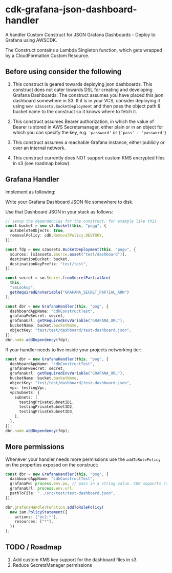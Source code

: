 # cdk-grafana-json-dashboard-handler

A handler Custom Construct for JSON Grafana Dashboards - Deploy to Grafana using AWSCDK.

The Construct contains a Lambda Singleton function, which gets wrapped by a CloudFormation Custom Resource.

## Before using consider the following

1. This construct is geared towards deploying json dashboards. This construct does not cater towards DSL for creating and developing Grafana Dashboards. The construct assumes you have placed this json dashboard somewhere in S3. If it is in your VCS, consider deploying it using `new s3assets.BucketDeployment` and then pass the object path & bucket name to the construct so it knows where to fetch it.

2. This construct assumes Bearer authorization, in which the value of Bearer is stored in AWS Secretsmanager, either plain or in an object for which you can specify the key, e.g. `'password'` or `{'pass' : 'password'}`

3. This construct assumes a reachable Grafana instance, either publicly or over an internal network.

4. This construct currently does NOT support custom KMS encrypted files in s3 (see roadmap below)

## Grafana Handler

Implement as following:

Write your Grafana Dashboard JSON file somewhere to disk.

Use that Dashboard JSON in your stack as follows:

```ts
// setup the dependencies for the construct, for example like this
const bucket = new s3.Bucket(this, "pogg", {
  autoDeleteObjects: true,
  removalPolicy: cdk.RemovalPolicy.DESTROY,
});

const fdp = new s3assets.BucketDeployment(this, "pogu", {
  sources: [s3assets.Source.asset("test/dashboard")],
  destinationBucket: bucket,
  destinationKeyPrefix: "test/test",
});

const secret = sm.Secret.fromSecretPartialArn(
  this,
  "smLookup",
  getRequiredEnvVariable("GRAFANA_SECRET_PARTIAL_ARN")
);
```

```ts
const dbr = new GrafanaHandler(this, "pog", {
  dashboardAppName: "cdkConstructTest",
  grafanaPwSecret: secret,
  grafanaUrl: getRequiredEnvVariable("GRAFANA_URL"),
  bucketName: bucket.bucketName,
  objectKey: "test/test/dashboard/test-dashboard.json",
});
dbr.node.addDependency(fdp);
```

If your handler needs to live inside your projects networking tier:

```ts
const dbr = new GrafanaHandler(this, "pog", {
  dashboardAppName: "cdkConstructTest",
  grafanaPwSecret: secret,
  grafanaUrl: getRequiredEnvVariable("GRAFANA_URL"),
  bucketName: bucket.bucketName,
  objectKey: "test/test/dashboard/test-dashboard.json",
  vpc: testingVpc,
  vpcSubnets: {
    subnets: [
      testingPrivateSubnetID1,
      testingPrivateSubnetID2,
      testingPrivateSubnetID3,
    ],
  },
});
dbr.node.addDependency(fdp);
```

## More permissions

Whenever your handler needs more permissions use the `addToRolePolicy` on the properties exposed on the construct:

```ts
const dbr = new GrafanaHandler(this, "pog", {
  dashboardAppName: "cdkConstructTest",
  grafanaPw: process.env.pw, // pass in a string value. CDK supports resolving to string values from SSM and SecretsManager
  grafanaUrl: process.env.url,
  pathToFile: "../src/test/test-dashboard.json",
});

dbr.grafanaHandlerFunction.addToRolePolicy(
  new iam.PolicyStatement({
    actions: ["ec2:*"],
    resources: ["*"],
  })
);
```

## TODO / Roadmap

1. Add custom KMS key support for the dashboard files in s3.
2. Reduce SecretsManager permissions
